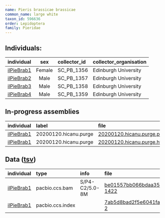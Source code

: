 ```yaml
---
name: Pieris brassicae brassicae
common_name: large white
taxon_id: 596636
order: Lepidoptera
family: Pieridae
---
```


## Individuals:

| individual | sex | collector_id | collector_organisation |
| :--------- | :-: | :----------- | :--------------------- |
| [ilPieBrab1](ilPieBrab1.md) | Female | SC_PB_1356 | Edinburgh University |
| [ilPieBrab2](ilPieBrab2.md) | Male | SC_PB_1357 | Edinburgh University |
| [ilPieBrab3](ilPieBrab3.md) | Male | SC_PB_1358 | Edinburgh University |
| [ilPieBrab4](ilPieBrab4.md) | Male | SC_PB_1359 | Edinburgh University |

## In-progress assemblies

| individual | label | file |
| :--------- | :---- | :--- |
| [ilPieBrab1](ilPieBrab1.md) | 20200120.hicanu.purge | [20200120.hicanu.purge.prim.fasta.gz](https://darwin.cog.sanger.ac.uk/insects/Pieris_brassicae_brassicae/ilPieBrab1/assemblies/working/20200120.hicanu.purge/20200120.hicanu.purge.prim.fasta.gz) |
| [ilPieBrab1](ilPieBrab1.md) | 20200120.hicanu.purge | [20200120.hicanu.purge.htig.fasta.gz](https://darwin.cog.sanger.ac.uk/insects/Pieris_brassicae_brassicae/ilPieBrab1/assemblies/working/20200120.hicanu.purge/20200120.hicanu.purge.htig.fasta.gz) |

## Data ([tsv](Pieris_brassicae_brassicae_data.tsv))

| individual | type | info | file |
| :--------- | :--- | :--- | :--- |
| [ilPieBrab1](ilPieBrab1.md) | pacbio.ccs.bam | S/P4-C2/5.0-8M | [be01557bb066bdaa35330e14a1fe9a4a-1422](https://darwin.cog.sanger.ac.uk/insects/Pieris_brassicae_brassicae/ilPieBrab1/genomic_data/pacbio/m64089_191222_163848.ccs.bam) |
| [ilPieBrab1](ilPieBrab1.md) | pacbio.ccs.index |  | [7ab5d8bad2f5e6041fa00ee63d012ed4-2](https://darwin.cog.sanger.ac.uk/insects/Pieris_brassicae_brassicae/ilPieBrab1/genomic_data/pacbio/m64089_191222_163848.ccs.bam.pbi) |
